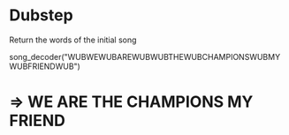 # Dubstep
Return the words of the initial song

song_decoder("WUBWEWUBAREWUBWUBTHEWUBCHAMPIONSWUBMYWUBFRIENDWUB")
  # =>  WE ARE THE CHAMPIONS MY FRIEND
